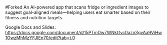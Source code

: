 #Forked
An AI-powered app that scans fridge or ingredient images to suggest goal-aligned meals—helping users eat smarter based on their fitness and nutrition targets.

Google Docs and Slides: https://docs.google.com/document/d/15PTmDw7WNkGvc0azn3gvAa9ViHw1OwzMhMzYFJIEn70/edit?tab=t.0
